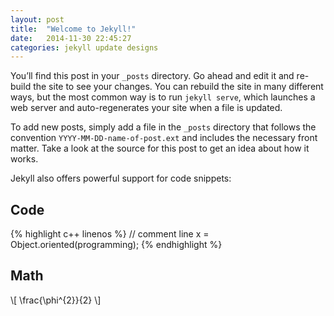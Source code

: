 ```yaml
---
layout: post
title:  "Welcome to Jekyll!"
date:   2014-11-30 22:45:27
categories: jekyll update designs
---
```

You’ll find this post in your `_posts` directory. Go ahead and edit it and re-build the site to see your changes. You can rebuild the site in many different ways, but the most common way is to run `jekyll serve`, which launches a web server and auto-regenerates your site when a file is updated.

To add new posts, simply add a file in the `_posts` directory that follows the convention `YYYY-MM-DD-name-of-post.ext` and includes the necessary front matter. Take a look at the source for this post to get an idea about how it works.

Jekyll also offers powerful support for code snippets:

## Code
{% highlight c++ linenos %}
// comment line
x = Object.oriented(programming);
{% endhighlight %}

## Math

\\[ \frac{\phi^{2}}{2} \\]


